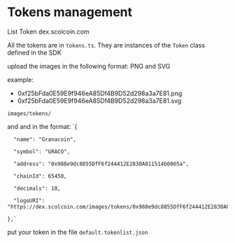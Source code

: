 # Tokens management
List Token dex.scolcoin.com

All the tokens are in `tokens.ts`. They are instances of the `Token` class defined in the SDK

upload the images in the following format: PNG and SVG

example:
- 0xf25bFda0E59E9f946eA85Df4B9D52d298a3a7E81.png
- 0xf25bFda0E59E9f946eA85Df4B9D52d298a3a7E81.svg

`images/tokens/`

and and in the format:
   `{
   
      "name": "Granacoin",
      
      "symbol": "GRACO",
      
      "address": "0x988e9dc8855DfF6f244412E2830A011514b0865a",
      
      "chainId": 65450,
      
      "decimals": 18,
      
      "logoURI": "https://dex.scolcoin.com/images/tokens/0x988e9dc8855DfF6f244412E2830A011514b0865a.png"
      
    },`
    
put your token in the file
`default.tokenlist.json`
